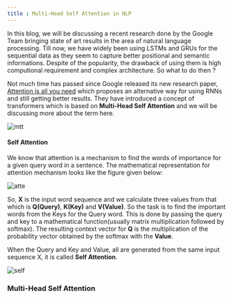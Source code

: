 ```yaml
---
title : Multi-Head Self Attention in NLP
---
```


In this blog, we will be discussing a recent research done by the Google Team bringing state of art results in the area of natural language processing. Till now, we have widely been using LSTMs and GRUs for the sequential data as they seem to capture better positional and semantic informations. Despite of the popularity, the drawback of using them is high computional requirement and complex architecture. So what to do then ?

Not much time has passed since Google released its new research paper, [Attention is all you need](https://arxiv.org/abs/1706.03762) which proposes an alternative way for using RNNs and still getting better results. They have introduced a concept of transformers which is based on **Multi-Head Self Attention** and we will be discussing more about the term here.

![mtt](https://miro.medium.com/max/437/1*5h3HHJh7kgezyOdTcRZc0A.png)


#### Self Attention
We know that attention is a mechanism to find the words of importance for a given query word in a sentence. The mathematical representation for attention mechanism looks like the figure given below:

![atte](https://miro.medium.com/max/469/1*GsLQLch51d7excmuAi4UzQ.png)

So, **X** is the input word sequence and we calculate three values from that which is **Q(Query)**, **K(Key)** and **V(Value)**. So the task is to find the important words from the Keys for the Query word. This is done by passing the query and key to a mathematical function(usually matrix multiplication followed by softmax). The resulting context vector for **Q** is the multiplication of the probability vector obtained by the softmax with the **Value**. 

When the Query and Key and Value, all are generated from the same input sequence X, it is called **Self Attention**. 

![self](https://uploads-ssl.webflow.com/5d97a4cbfecfcd70873a37d1/5daa9f120d705b66e57ee953_aiayn%20self%20attention%20mechanism%20-%20umaneo-FR.svg)


### Multi-Head Self Attention

